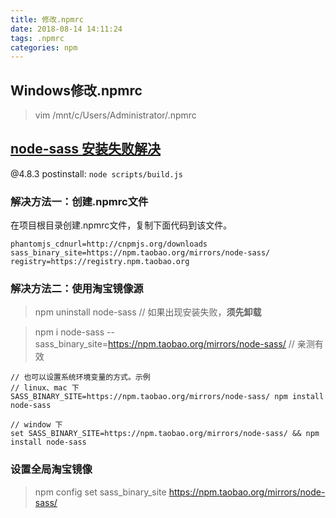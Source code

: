 ```yaml
---
title: 修改.npmrc
date: 2018-08-14 14:11:24
tags: .npmrc
categories: npm
---
```

## Windows修改.npmrc
> vim /mnt/c/Users/Administrator/.npmrc

## [node-sass 安装失败解决](https://segmentfault.com/a/1190000010984731)

@4.8.3 postinstall: `node scripts/build.js`
### 解决方法一：创建.npmrc文件
在项目根目录创建.npmrc文件，复制下面代码到该文件。
````
phantomjs_cdnurl=http://cnpmjs.org/downloads
sass_binary_site=https://npm.taobao.org/mirrors/node-sass/
registry=https://registry.npm.taobao.org
````

### 解决方法二：使用淘宝镜像源
> npm uninstall node-sass // 如果出现安装失败，**须先卸载**  

> npm i node-sass --sass_binary_site=https://npm.taobao.org/mirrors/node-sass/ // 亲测有效

````
// 也可以设置系统环境变量的方式。示例
// linux、mac 下
SASS_BINARY_SITE=https://npm.taobao.org/mirrors/node-sass/ npm install node-sass

// window 下
set SASS_BINARY_SITE=https://npm.taobao.org/mirrors/node-sass/ && npm install node-sass
````

### 设置全局淘宝镜像
> npm config set sass_binary_site https://npm.taobao.org/mirrors/node-sass/

## 

